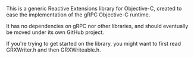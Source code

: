 This is a generic Reactive Extensions library for Objective-C, created to ease
the implementation of the gRPC Objective-C runtime.

It has no dependencies on gRPC nor other libraries, and should eventually be
moved under its own GitHub project.

If you're trying to get started on the library, you might want to first read
GRXWriter.h and then GRXWriteable.h.
